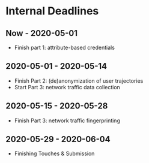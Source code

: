 # Internal Deadlines
##  Now - 2020-05-01
- Finish part 1: attribute-based credentials

##  2020-05-01 - 2020-05-14
- Finish Part 2: (de)anonymization of user trajectories
- Start Part 3: network traffic data collection

##  2020-05-15 - 2020-05-28
- Finish Part 3: network traffic fingerprinting

##  2020-05-29 - 2020-06-04
- Finishing Touches & Submission
